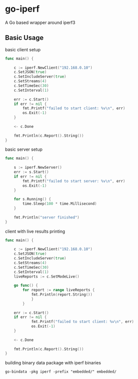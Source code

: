 # go-iperf
A Go based wrapper around iperf3

## Basic Usage

basic client setup
```go
func main() {
	
	c := iperf.NewClient("192.168.0.10")
	c.SetJSON(true)
	c.SetIncludeServer(true)
	c.SetStreams(4)
	c.SetTimeSec(30)
	c.SetInterval(1)
	
	err := c.Start()
	if err != nil {
        fmt.Printf("failed to start client: %v\n", err)
        os.Exit(-1)
	}
	
	<- c.Done
	
	fmt.Println(c.Report().String())
}
```

basic server setup
```go
func main() {
	
	s := iperf.NewServer()
	err := s.Start()
	if err != nil {
        fmt.Printf("failed to start server: %v\n", err)
        os.Exit(-1)
    }
    
    for s.Running() {
    	time.Sleep(100 * time.Millisecond)
    }
    
    fmt.Println("server finished")
}
```

client with live results printing
```go
func main() {
	
	c := iperf.NewClient("192.168.0.10")
	c.SetJSON(true)
	c.SetIncludeServer(true)
	c.SetStreams(4)
	c.SetTimeSec(30)
	c.SetInterval(1)
	liveReports := c.SetModeLive()
	
	go func() {
	    for report := range liveReports {
	        fmt.Println(report.String())	
            }   	
        }   
	
	err := c.Start()
	if err != nil {
            fmt.Printf("failed to start client: %v\n", err)
            os.Exit(-1)
	}
	
	<- c.Done
	
	fmt.Println(c.Report().String())
}
```

building binary data package with iperf binaries
```
go-bindata -pkg iperf -prefix "embedded/" embedded/
```

